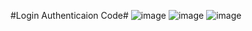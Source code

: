 
#Login Authenticaion Code#
![image](https://github.com/pasupuln22/match_hobbies/assets/114144181/142d13d3-04f3-4807-b182-80e3ebb8fb67)
![image](https://github.com/pasupuln22/match_hobbies/assets/114144181/4aee48e6-7033-4c3d-903f-d776f95cfc4e)
![image](https://github.com/pasupuln22/match_hobbies/assets/114144181/84ee42b5-7be0-417a-b902-ec07e0e8ee81)
